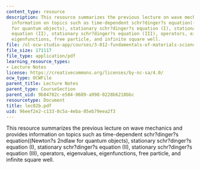 ```yaml
---
content_type: resource
description: This resource summarizes the previous lecture on wave mechanics and provides
  information on topics such as time-dependent schr?dinger?s equation((Newton?s 2ndlaw
  for quantum objects), stationary schr?dinger?s equation (I), stationary schr?dinger?s
  equation (II), stationary schr?dinger?s equation (III), operators, eigenvalues,
  eigenfunctions, free particle, and infinite square well.
file: /ol-ocw-studio-app/courses/3-012-fundamentals-of-materials-science-fall-2005/96eef2e2c1330c5a4eba05eb79eea2f3_lec02b.pdf
file_size: 171117
file_type: application/pdf
learning_resource_types:
- Lecture Notes
license: https://creativecommons.org/licenses/by-nc-sa/4.0/
ocw_type: OCWFile
parent_title: Lecture Notes
parent_type: CourseSection
parent_uid: 9b84782c-e584-0689-a998-0228b6218bbc
resourcetype: Document
title: lec02b.pdf
uid: 96eef2e2-c133-0c5a-4eba-05eb79eea2f3
---
```

This resource summarizes the previous lecture on wave mechanics and provides information on topics such as time-dependent schr?dinger?s equation((Newton?s 2ndlaw for quantum objects), stationary schr?dinger?s equation (I), stationary schr?dinger?s equation (II), stationary schr?dinger?s equation (III), operators, eigenvalues, eigenfunctions, free particle, and infinite square well.